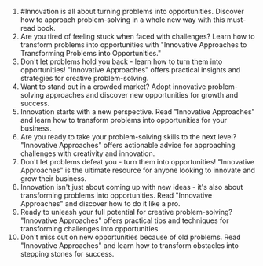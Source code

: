 1. #Innovation is all about turning problems into opportunities. Discover how to approach problem-solving in a whole new way with this must-read book.
2. Are you tired of feeling stuck when faced with challenges? Learn how to transform problems into opportunities with "Innovative Approaches to Transforming Problems into Opportunities."
3. Don't let problems hold you back - learn how to turn them into opportunities! "Innovative Approaches" offers practical insights and strategies for creative problem-solving.
4. Want to stand out in a crowded market? Adopt innovative problem-solving approaches and discover new opportunities for growth and success.
5. Innovation starts with a new perspective. Read "Innovative Approaches" and learn how to transform problems into opportunities for your business.
6. Are you ready to take your problem-solving skills to the next level? "Innovative Approaches" offers actionable advice for approaching challenges with creativity and innovation.
7. Don't let problems defeat you - turn them into opportunities! "Innovative Approaches" is the ultimate resource for anyone looking to innovate and grow their business.
8. Innovation isn't just about coming up with new ideas - it's also about transforming problems into opportunities. Read "Innovative Approaches" and discover how to do it like a pro.
9. Ready to unleash your full potential for creative problem-solving? "Innovative Approaches" offers practical tips and techniques for transforming challenges into opportunities.
10. Don't miss out on new opportunities because of old problems. Read "Innovative Approaches" and learn how to transform obstacles into stepping stones for success.
